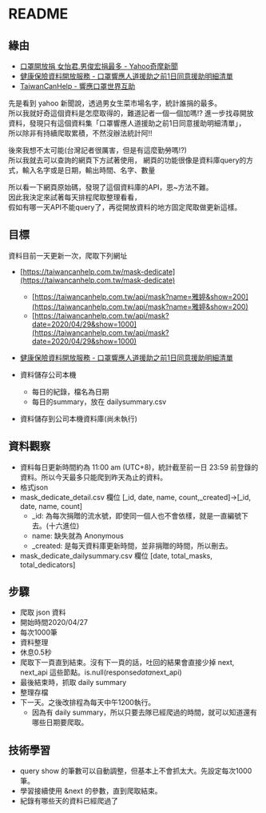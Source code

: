 # README

## 緣由

- [口罩開放捐 女怡君.男俊宏捐最多 - Yahoo奇摩新聞](https://tw.news.yahoo.com/%E5%8F%A3%E7%BD%A9%E9%96%8B%E6%94%BE%E6%8D%90-%E5%A5%B3%E6%80%A1%E5%90%9B-%E7%94%B7%E4%BF%8A%E5%AE%8F%E6%8D%90%E6%9C%80%E5%A4%9A-120300578.html)
- [健康保險資料開放服務 - 口罩響應人道援助之前1日同意援助明細清單](https://data.nhi.gov.tw/Datasets/DatasetDetail.aspx?id=661&Mid=SHEILA)
- [TaiwanCanHelp - 響應口罩世界互助](https://taiwancanhelp.com.tw/mask-dedicate)

先是看到 yahoo 新聞說，透過男女生菜市場名字，統計誰捐的最多。  
所以我就好奇這個資料是怎麼取得的，難道記者一個一個加嗎!?
進一步找尋開放資料，發現只有這個資料集「口罩響應人道援助之前1日同意援助明細清單」，  
所以除非有持續爬取累積，不然沒辦法統計阿!!

後來我想不太可能(台灣記者很厲害，但是有這麼勤勞嗎!?)  
所以我就去可以查詢的網頁下方試著使用，
網頁的功能很像是資料庫query的方式，輸入名字或是日期，輸出時間、名字、數量

所以看一下網頁原始碼，發現了這個資料庫的API，恩~方法不難。  
因此我決定來試著每天排程爬取整理看看，  
假如有哪一天API不能query了，再從開放資料的地方固定爬取做更新這樣。

## 目標

資料目前一天更新一次，爬取下列網址

- [https://taiwancanhelp.com.tw/mask-dedicate](https://taiwancanhelp.com.tw/mask-dedicate)
  - [https://taiwancanhelp.com.tw/api/mask?name=雅婷&show=200](https://taiwancanhelp.com.tw/api/mask?name=雅婷&show=200)
  - [https://taiwancanhelp.com.tw/api/mask?date=2020/04/29&show=1000](https://taiwancanhelp.com.tw/api/mask?date=2020/04/29&show=1000)
- [健康保險資料開放服務 - 口罩響應人道援助之前1日同意援助明細清單](https://data.nhi.gov.tw/Datasets/DatasetDetail.aspx?id=661&Mid=SHEILA)

- 資料儲存公司本機
  - 每日的紀錄，檔名為日期
  - 每日的summary，放在 dailysummary.csv
- 資料儲存到公司本機資料庫(尚未執行)

## 資料觀察

- 資料每日更新時間約為 11:00 am (UTC+8)，統計截至前一日 23:59 前登錄的資料。所以今天最多只能爬到昨天為止的資料。
- 格式json
- mask_dedicate_detail.csv 欄位 [_id, date, name, count,_created]→[_id, date, name, count]
  - _id: 為每次捐贈的流水號，即使同一個人也不會依樣，就是一直編號下去。(十六進位)
  - name: 缺失就為 Anonymous
  - _created: 是每天資料庫更新時間，並非捐贈的時間，所以刪去。
- mask_dedicate_dailysummary.csv 欄位 [date, total_masks, total_dedicators]

## 步驟

- 爬取 json 資料
- 開始時間2020/04/27
- 每次1000筆
- 資料整理
- 休息0.5秒
- 爬取下一頁直到結束。沒有下一頁的話，吐回的結果會直接少掉 next, next_api 這些節點。is.null(response$data$next_api)
- 最後結束時，抓取 daily summary
- 整理存檔
- 下一天。之後改排程為每天中午1200執行。
  - 因為有 daily summary，所以只要去隊已經爬過的時間，就可以知道還有哪些日期要爬取。

## 技術學習

- query show 的筆數可以自動調整，但基本上不會抓太大。先設定每次1000筆。
- 學習接續使用 &next 的參數，直到爬取結束。
- 紀錄有哪些天的資料已經爬過了
